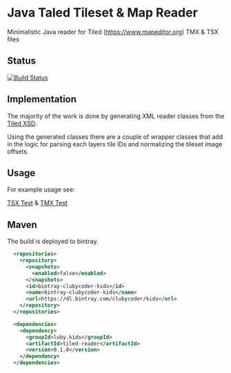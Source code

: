 # Java Taled Tileset & Map Reader
  
Minimalistic Java reader for Tiled (https://www.mapeditor.org) TMX & TSX files

## Status

[![Build Status](https://travis-ci.org/clubycoder/tiled-reader.svg?branch=master)](https://travis-ci.org/clubycoder/tiled-reader)

## Implementation

The majority of the work is done by generating XML reader classes from
the [Tiled XSD](https://raw.githubusercontent.com/bjorn/tiled/master/util/java/libtiled-java/src/main/resources/map.xsd).

Using the generated classes there are a couple of wrapper classes that
add in the logic for parsing each layers tile IDs and normalizing the
tileset image offsets.

## Usage

For example usage see:

[TSX Test](src/test/java/luby/kids/tiled/TiledTMXReaderTest.java) &
[TMX Test](src/test/java/luby/kids/tiled/TiledTMXReaderTest.java)

## Maven

The build is deployed to bintray.

```xml
  <repositories>
    <repository>
      <snapshots>
        <enabled>false</enabled>
      </snapshots>
      <id>bintray-clubycoder-kids</id>
      <name>bintray-clubycoder-kids</name>
      <url>https://dl.bintray.com/clubycoder/kids</url>
    </repository>
  </repositories>
```
```xml
  <dependencies>
    <dependency>
      <groupId>luby.kids</groupId>
      <artifactId>tiled-reader</artifactId>
      <version>0.1.0</version>
    </dependency>
  </dependencies>
```
